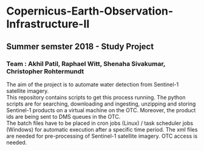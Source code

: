 # Copernicus-Earth-Observation-Infrastructure-II
## Summer semster 2018 - Study Project
### Team : Akhil Patil, Raphael Witt, Shenaha Sivakumar, Christopher Rohtermundt

The aim of the project is to automate water detection from Sentinel-1 satellite imagery.  
This repository contains scripts to get this process running. The python scripts are for searching, downloading and ingesting, unzipping and storing Sentinel-1 products on a virtual machine on the OTC. Moreover, the product ids are being sent to DMS queues in the OTC.  
The batch files have to be placed in cron jobs (Linux) / task scheduler jobs (Windows) for automatic execution after a specific time period. The xml files are needed for pre-processing of Sentinel-1 satellite imagery.
OTC access is needed.
